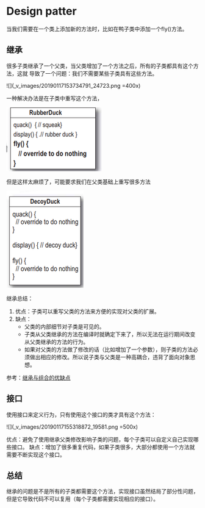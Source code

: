 # Design patter
当我们需要在一个类上添加新的方法时，比如在鸭子类中添加一个fly()方法。
## 继承
很多子类继承了一个父类，当父类增加了一个方法之后，所有的子类都具有这个方法，这就
导致了一个问题：我们不需要某些子类具有这些方法。

![](_v_images/20190117153734791_24723.png =400x)

一种解决办法是在子类中重写这个方法，

![](_v_images/20190117154228616_20716.png)

但是这样太麻烦了，可能要求我们在父类基础上重写很多方法

![](_v_images/20190117154349776_2183.png)

继承总结：
1. 优点：子类可以重写父类的方法来方便的实现对父类的扩展。
2. 缺点：
    * 父类的内部细节对子类是可见的。
    * 子类从父类继承的方法在编译时就确定下来了，所以无法在运行期间改变从父类继承的方法的行为。
    * 如果对父类的方法做了修改的话（比如增加了一个参数），则子类的方法必须做出相应的修改。所以说子类与父类是一种高耦合，违背了面向对象思想。

参考：[继承与组合的优缺点](https://www.cnblogs.com/liuling/archive/2013/05/01/extends.html)
## 接口
使用接口来定义行为，只有使用这个接口的类才具有这个方法：

![](_v_images/20190117155318872_19581.png =500x)

优点：避免了使用继承父类修改影响子类的问题，每个子类可以自定义自己实现哪些接口。
缺点：增加了很多重复代码，如果子类很多，大部分都使用一个方法就需要不断实现这个接口。

## 总结
继承的问题是不是所有的子类都需要这个方法，实现接口虽然结局了部分性问题，但是它导致代码不可以复用（每个子类都需要实现相应的接口）。